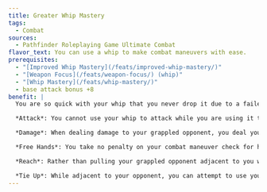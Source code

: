 ```yaml
---
title: Greater Whip Mastery
tags:
  - Combat
sources:
  - Pathfinder Roleplaying Game Ultimate Combat
flavor_text: You can use a whip to make combat maneuvers with ease.
prerequisites:
  - "[Improved Whip Mastery](/feats/improved-whip-mastery/)"
  - "[Weapon Focus](/feats/weapon-focus/) (whip)"
  - "[Whip Mastery](/feats/whip-mastery/)"
  - base attack bonus +8
benefit: |
  You are so quick with your whip that you never drop it due to a failed disarm or trip combat maneuver attempt. Further, you gain the ability to grapple using your whip. To do so, use the normal grapple rules with the following changes.

  *Attack*: You cannot use your whip to attack while you are using it to grapple an opponent.

  *Damage*: When dealing damage to your grappled opponent, you deal your whip's weapon damage rather than your unarmed strike damage.

  *Free Hands*: You take no penalty on your combat maneuver check for having fewer than two hands free when you use your whip to grapple.

  *Reach*: Rather than pulling your grappled opponent adjacent to you when you successfully grapple and when you move the grapple, you must keep him within your whip's reach minus his own reach to maintain the grapple. If the difference in reach is less than 0, such as is the case for a Medium whip wielder and a Gargantuan creature, you cannot grapple that opponent with your whip. If you have to pull a creature adjacent to you to grapple it with your whip, you still provoke an attack of opportunity from that opponent unless you have the [Improved Grapple](/feats/improved-grapple/) feat.

  *Tie Up*: While adjacent to your opponent, you can attempt to use your whip to tie him up. If you do so to an opponent you have grappled rather than pinned, you take only a --5 penalty on the combat maneuver check rather than the normal --10.
---
```


